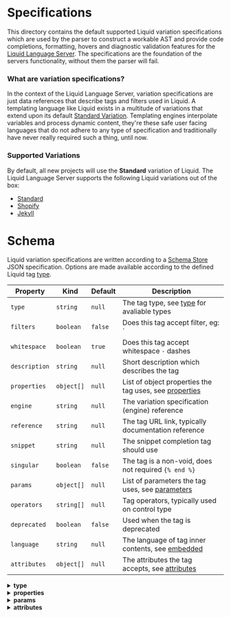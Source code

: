 # Specifications

This directory contains the default supported Liquid variation specifications which are used by the parser to construct a workable AST and provide code completions, formatting, hovers and diagnostic validation features for the [Liquid Language Server](#). The specifications are the foundation of the servers functionality, without them the parser will fail.

### What are variation specifications?

In the context of the Liquid Language Server, variation specifications are just data references that describe tags and filters used in Liquid. A templating language like Liquid exists in a multitude of variations that extend upon its default [Standard Variation](#). Templating engines interpolate variables and process dynamic content, they're these safe user facing languages that do not adhere to any type of specification and traditionally have never really required such a thing, until now.

### Supported Variations

By default, all new projects will use the **Standard** variation of Liquid. The Liquid Language Server supports the following Liquid variations out of the box:

- [Standard](#)
- [Shopify](#)
- [Jekyll](#)

# Schema

Liquid variation specifications are written according to a [Schema Store](#) JSON specification. Options are made available according to the defined Liquid tag [type](#).

| Property      | Kind       | Default | Description                                                 |
| ------------- | ---------- | ------- | ----------------------------------------------------------- |
| `type`        | `string`   | `null`  | The tag type, see [type](#) for avaliable types             |
| `filters`     | `boolean`  | `false` | Does this tag accept filter, eg: `|` filters                |
| `whitespace`  | `boolean`  | `true`  | Does this tag accept whitespace `-` dashes                  |
| `description` | `string`   | `null`  | Short description which describes the tag                   |
| `properties`  | `object[]` | `null`  | List of object properties the tag uses, see [properties](#) |
| `engine`      | `string`   | `null`  | The variation specification (engine) reference              |
| `reference`   | `string`   | `null`  | The tag URL link, typically documentation reference         |
| `snippet`     | `string`   | `null`  | The snippet completion tag should use                       |
| `singular`    | `boolean`  | `false` | The tag is a non-void, does not required `{% end %}`        |
| `params`      | `object[]` | `null`  | List of parameters the tag uses, see [parameters](#)        |
| `operators`   | `string[]` | `null`  | Tag operators, typically used on control type               |
| `deprecated`  | `boolean`  | `false` | Used when the tag is deprecated                             |
| `language`    | `string`   | `null`  | The language of tag inner contents, see [embedded](#)       |
| `attributes`  | `object[]` | `null`  | The attributes the tag accepts, see [attributes](#)         |

<details>
<summary>
  <strong>type</strong>
</summary>
<p>

| Name        | Grammar Scope | Capture Example      | Description                                   |
| ----------- | ------------- | -------------------- | --------------------------------------------- |
| `comment`   | `comment`     | `{% comment %}`      | Allows un-rendered code                       |
| `control`   | `keyword`     | `{% if ... }`        | Controls conditional execution of code        |
| `embedded`  | `meta`        | `{% style %}`        | Contents of the tag contains another language |
| `filter`    | `support`     | `{{ ... | filter }}` | Attribute-like appendments to singular tags   |
| `import`    | `meta`        | `{% include ... %}`  | Tags which import/reference outside files     |
| `iteration` | `keyword`     | `{% for ... %}`      | Iteration tags run blocks of code repeatedly  |
| `object`    | `storage`     | `{{ object.key }}`   | Singular tags that contains objects           |
| `output`    | `meta`        | `{% form %}`         | Block tags that generate additional code      |
| `raw`       | `raw`         | `{% raw %}`          | Raw temporarily disables tag processing       |
| `variable`  | `variable`    | `{% capture %}`      | Variable tags create new Liquid variables.    |

</p>
</details>

<details>
<summary>
  <strong>properties</strong>
</summary>
<p>

| Name          | Kind       | Default | Description                                        |
| ------------- | ---------- | ------- | -------------------------------------------------- |
| `name`        | `string`   | `null`  | The property name                                  |
| `description` | `string`   | `null`  | Short description which describes the tag property |
| `type`        | `string`   | `null`  | Contents of the tag contains another language      |
| `properties`  | `object[]` | `null`  | Attribute-like appendments to singular tags        |

</p>
</details>

<details>
<summary>
  <strong>params</strong>
</summary>
<p>

| Name          | Kind     | Default | Description                                     |
| ------------- | -------- | ------- | ----------------------------------------------- |
| `name`        | `string` | `null`  | The property name                               |
| `description` | `string` | `null`  | Short description which describes the parameter |
| `snippet`     | `string` | `null`  | The snippet value applied after colon           |

</p>
</details>

<details>
<summary>
  <strong>attributes</strong>
</summary>
<p>

| Name          | Kind     | Default | Description                                     |
| ------------- | -------- | ------- | ----------------------------------------------- |
| `name`        | `string` | `null`  | The property name                               |
| `description` | `string` | `null`  | Short description which describes the attribute |

</p>
</details>
